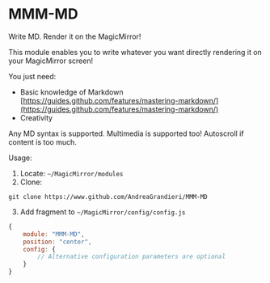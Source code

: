 # MMM-MD

Write MD. Render it on the MagicMirror!

This module enables you to write whatever you want directly rendering it on your MagicMirror screen! 

You just need:

- Basic knowledge of Markdown [https://guides.github.com/features/mastering-markdown/](https://guides.github.com/features/mastering-markdown/)
- Creativity

Any MD syntax is supported. Multimedia is supported too!
Autoscroll if content is too much.

Usage:

1. Locate: `~/MagicMirror/modules`
2. Clone: 

```shell
git clone https://www.github.com/AndreaGrandieri/MMM-MD
```

3. Add fragment to `~/MagicMirror/config/config.js`

```js
{
    module: "MMM-MD",
    position: "center",
    config: {
        // Alternative configuration parameters are optional
    }
}
```

